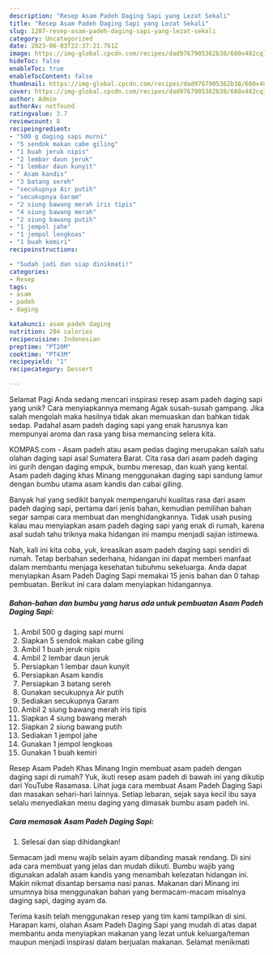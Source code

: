 ```yaml
---
description: "Resep Asam Padeh Daging Sapi yang Lezat Sekali"
title: "Resep Asam Padeh Daging Sapi yang Lezat Sekali"
slug: 1207-resep-asam-padeh-daging-sapi-yang-lezat-sekali
category: Uncategorized
date: 2023-06-03T22:37:21.761Z
image: https://img-global.cpcdn.com/recipes/dad9767905362b38/680x482cq70/asam-padeh-daging-sapi-foto-resep-utama.jpg
hideToc: false
enableToc: true
enableTocContent: false
thumbnail: https://img-global.cpcdn.com/recipes/dad9767905362b38/680x482cq70/asam-padeh-daging-sapi-foto-resep-utama.jpg
cover: https://img-global.cpcdn.com/recipes/dad9767905362b38/680x482cq70/asam-padeh-daging-sapi-foto-resep-utama.jpg
author: Admin
authorAv: notfound
ratingvalue: 3.7
reviewcount: 8
recipeingredient:
- "500 g daging sapi murni"
- "5 sendok makan cabe giling"
- "1 buah jeruk nipis"
- "2 lembar daun jeruk"
- "1 lembar daun kunyit"
- " Asam kandis"
- "3 batang sereh"
- "secukupnya Air putih"
- "secukupnya Garam"
- "2 siung bawang merah iris tipis"
- "4 siung bawang merah"
- "2 siung bawang putih"
- "1 jempol jahe"
- "1 jempol lengkoas"
- "1 buah kemiri"
recipeinstructions:

- "Sudah jadi dan siap dinikmati!"
categories:
- Resep
tags:
- asam
- padeh
- daging

katakunci: asam padeh daging 
nutrition: 204 calories
recipecuisine: Indonesian
preptime: "PT20M"
cooktime: "PT43M"
recipeyield: "1"
recipecategory: Dessert

---
```



Selamat Pagi Anda sedang mencari inspirasi resep asam padeh daging sapi yang unik? Cara menyiapkannya memang Agak susah-susah gampang. Jika salah mengolah maka hasilnya tidak akan memuaskan dan bahkan tidak sedap. Padahal asam padeh daging sapi yang enak harusnya kan mempunyai aroma dan rasa yang bisa memancing selera kita.


KOMPAS.com - Asam padeh atau asam pedas daging merupakan salah satu olahan daging sapi asal Sumatera Barat. Cita rasa dari asam padeh daging ini gurih dengan daging empuk, bumbu meresap, dan kuah yang kental. Asam padeh daging khas Minang menggunakan daging sapi sandung lamur dengan bumbu utama asam kandis dan cabai giling.

Banyak hal yang sedikit banyak mempengaruhi kualitas rasa dari asam padeh daging sapi, pertama dari jenis bahan, kemudian pemilihan bahan segar sampai cara membuat dan menghidangkannya. Tidak usah pusing kalau mau menyiapkan asam padeh daging sapi yang enak di rumah, karena asal sudah tahu triknya maka hidangan ini mampu menjadi sajian istimewa.


Nah, kali ini kita coba, yuk, kreasikan asam padeh daging sapi sendiri di rumah. Tetap berbahan sederhana, hidangan ini dapat memberi manfaat dalam membantu menjaga kesehatan tubuhmu sekeluarga. Anda dapat menyiapkan Asam Padeh Daging Sapi memakai 15 jenis bahan dan 0 tahap pembuatan. Berikut ini cara dalam menyiapkan hidangannya.

<!--inarticleads1-->

##### Bahan-bahan dan bumbu yang harus ada untuk pembuatan Asam Padeh Daging Sapi:

1. Ambil 500 g daging sapi murni
1. Siapkan 5 sendok makan cabe giling
1. Ambil 1 buah jeruk nipis
1. Ambil 2 lembar daun jeruk
1. Persiapkan 1 lembar daun kunyit
1. Persiapkan  Asam kandis
1. Persiapkan 3 batang sereh
1. Gunakan secukupnya Air putih
1. Sediakan secukupnya Garam
1. Ambil 2 siung bawang merah iris tipis
1. Siapkan 4 siung bawang merah
1. Siapkan 2 siung bawang putih
1. Sediakan 1 jempol jahe
1. Gunakan 1 jempol lengkoas
1. Gunakan 1 buah kemiri


Resep Asam Padeh Khas Minang Ingin membuat asam padeh dengan daging sapi di rumah? Yuk, ikuti resep asam padeh di bawah ini yang dikutip dari YouTube Rasamasa. Lihat juga cara membuat Asam Padeh Daging Sapi dan masakan sehari-hari lainnya. Setiap lebaran, sejak saya kecil ibu saya selalu menyediakan menu daging yang dimasak bumbu asam padeh ini. 

<!--inarticleads2-->

##### Cara memasak Asam Padeh Daging Sapi:


1. Selesai dan siap dihidangkan!

Semacam jadi menu wajib selain ayam dibanding masak rendang. Di sini ada cara membuat yang jelas dan mudah diikuti. Bumbu wajib yang digunakan adalah asam kandis yang menambah kelezatan hidangan ini. Makin nikmat disantap bersama nasi panas. Makanan dari Minang ini umumnya bisa menggunakan bahan yang bermacam-macam misalnya daging sapi, daging ayam da. 

Terima kasih telah menggunakan resep yang tim kami tampilkan di sini. Harapan kami, olahan Asam Padeh Daging Sapi yang mudah di atas dapat membantu anda menyiapkan makanan yang lezat untuk keluarga/teman maupun menjadi inspirasi dalam berjualan makanan. Selamat menikmati
